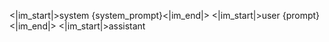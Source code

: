 <|im_start|>system
{system_prompt}<|im_end|>
<|im_start|>user
{prompt}<|im_end|>
<|im_start|>assistant
